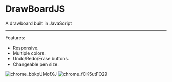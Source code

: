 # DrawBoardJS
A drawboard built in JavaScript

---

Features:
* Responsive.
* Multiple colors.
* Undo/Redo/Erase buttons.
* Changeable pen size.

![chrome_bbkpUMofXJ](https://user-images.githubusercontent.com/25286081/222858329-3c210bca-d520-4837-b3d6-e944dfa50b4e.png)
![chrome_fCK5utFO29](https://user-images.githubusercontent.com/25286081/222858333-c7dcc3cd-ba50-41e4-8217-495654898e28.png)
